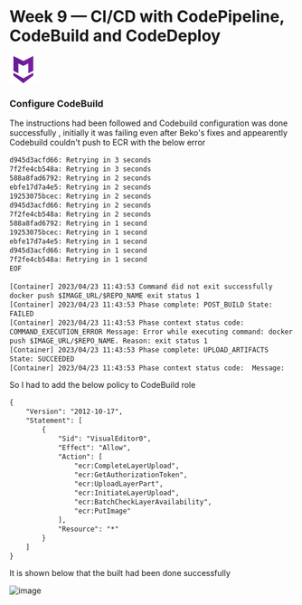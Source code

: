 # Week 9 — CI/CD with CodePipeline, CodeBuild and CodeDeploy

![alt text](https://github.com/adam-p/markdown-here/raw/master/src/common/images/icon48.png "Logo Title Text 1")
### Configure CodeBuild 

The instructions had been followed and Codebuild configuration was done successfully , initially it was failing even after Beko's fixes and appearently Codebuild couldn't push to ECR with the below error 

```
d945d3acfd66: Retrying in 3 seconds
7f2fe4cb548a: Retrying in 3 seconds
588a8fad6792: Retrying in 2 seconds
ebfe17d7a4e5: Retrying in 2 seconds
19253075bcec: Retrying in 2 seconds
d945d3acfd66: Retrying in 2 seconds
7f2fe4cb548a: Retrying in 2 seconds
588a8fad6792: Retrying in 1 second
19253075bcec: Retrying in 1 second
ebfe17d7a4e5: Retrying in 1 second
d945d3acfd66: Retrying in 1 second
7f2fe4cb548a: Retrying in 1 second
EOF

[Container] 2023/04/23 11:43:53 Command did not exit successfully docker push $IMAGE_URL/$REPO_NAME exit status 1
[Container] 2023/04/23 11:43:53 Phase complete: POST_BUILD State: FAILED
[Container] 2023/04/23 11:43:53 Phase context status code: COMMAND_EXECUTION_ERROR Message: Error while executing command: docker push $IMAGE_URL/$REPO_NAME. Reason: exit status 1
[Container] 2023/04/23 11:43:53 Phase complete: UPLOAD_ARTIFACTS State: SUCCEEDED
[Container] 2023/04/23 11:43:53 Phase context status code:  Message: 
```
So I had to add the below policy to CodeBuild role

```
{
    "Version": "2012-10-17",
    "Statement": [
        {
            "Sid": "VisualEditor0",
            "Effect": "Allow",
            "Action": [
                "ecr:CompleteLayerUpload",
                "ecr:GetAuthorizationToken",
                "ecr:UploadLayerPart",
                "ecr:InitiateLayerUpload",
                "ecr:BatchCheckLayerAvailability",
                "ecr:PutImage"
            ],
            "Resource": "*"
        }
    ]
}
```

It is shown below that the built had been done successfully 

<img width="960" alt="image" src="https://user-images.githubusercontent.com/125532497/233839468-90f9f4ee-65f4-40b9-a787-67b9ab48a181.png">


